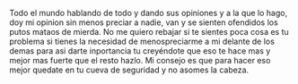 Todo el mundo hablando de todo y dando sus opiniones y a la que lo hago, doy mi opinion sin menos preciar a nadie, van y se sienten ofendidos los putos mataos de mierda. No me quiero rebajar si te sientes poca cosa es tu problema si tienes la necesidad de menospreciarme a mi delante de los demas para asi darte inportancia tu creyéndote que eso te hace mas y mejor mas fuerte que el resto hazlo. Mi consejo es que para  hacer eso mejor quedate en tu cueva de seguridad y no asomes la cabeza. 